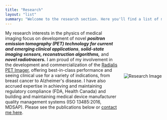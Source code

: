 ```yaml
---
title: "Research"
layout: "list"
summary: "Welcome to the research section. Here you'll find a list of my latest publications and other research-related works."
---
```


<div style="display: flex; align-items: center; justify-content: space-between;">
  <div style="flex: 1; padding-right: 20px; margin-bottom: 20px;">
    My research interests in the physics of medical imaging focus on development of novel <b><em>positron emission tomography (PET) technology for current and emerging clinical applications</em></b>, <b><em>solid-state imaging sensors, reconstruction algorithms,</b></em> and <b><em>novel radiotracers.</b></em> I am proud of my involvement in the development and commercialization of the <a href="https://www.radialis.com" target="_blank">Radialis PET Imager</a>, offering best-in-class performance and seeing clinical use for a variety of indications, from breast cancer to Alzheimer's disease. I have also accrued expertise in achieving and maintaining regulatory compliance (FDA, Health Canada) and building and maintaining medical device manufacturer quality management systems (ISO 13485:2016, MDSAP). 
    Please see the publications below or <a href="/contact">contact me here</a>.
  </div>
  <div>
    <img src="/images/research.png" alt="Research Image" style="max-width: 350px; height: auto;">
  </div>
</div>
